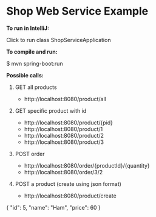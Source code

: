 # Shop Web Service Example

__To run in IntelliJ:__

Click to run class ShopServiceApplication

__To compile and run:__

$ mvn spring-boot:run

__Possible calls:__

1. GET all products
	- http://localhost:8080/product/all

1. GET specific product with id
	- http://localhost:8080/product/{pid}
	- http://localhost:8080/product/1
	- http://localhost:8080/product/2
	- http://localhost:8080/product/3

2. POST order
    - http://localhost:8080/order/{productId}/{quantity}
    - http://localhost:8080/order/3/2

3. POST a product (create using json format)
	- http://localhost:8080/product/create

{
    "id": 5,
    "name": "Ham",
    "price": 60
}
